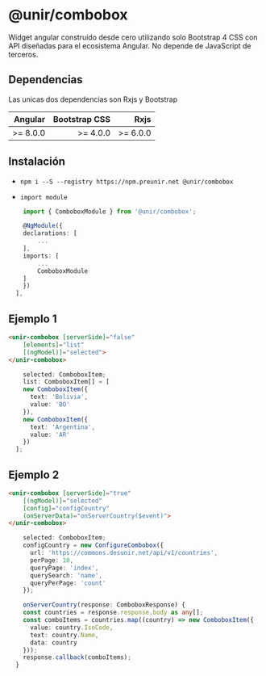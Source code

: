 # @unir/combobox


Widget angular construido desde cero utilizando solo Bootstrap 4 CSS con API diseñadas para el ecosistema Angular. No depende de JavaScript de terceros.


## Dependencias

Las unicas dos dependencias son Rxjs y Bootstrap

|  Angular | Bootstrap CSS |     Rxjs |
|---------:|--------------:|---------:|
| >= 8.0.0 |      >= 4.0.0 | >= 6.0.0 |

## Instalación

* ```npm i --S --registry https://npm.preunir.net @unir/combobox```

* ```import module```

```typescript
    import { ComboboxModule } from '@unir/combobox';

    @NgModule({
    declarations: [
        ...
    ],
    imports: [
        ...
        ComboboxModule
    ]
    })
  ],
```

## Ejemplo 1 

```html
<unir-combobox [serverSide]="false" 
    [elements]="list" 
    [(ngModel)]="selected">
</unir-combobox>
```
```typescript
    selected: ComboboxItem;
    list: ComboboxItem[] = [
    new ComboboxItem({
      text: 'Bolivia',
      value: 'BO'
    }),
    new ComboboxItem({
      text: 'Argentina',
      value: 'AR'
    })
  ];
```
## Ejemplo 2

```html
<unir-combobox [serverSide]="true" 
    [(ngModel)]="selected" 
    [config]="configCountry" 
    (onServerData)="onServerCountry($event)">
</unir-combobox>
```
```typescript
    selected: ComboboxItem;
    configCountry = new ConfigureCombobox({
      url: 'https://commons.desunir.net/api/v1/countries',
      perPage: 10,
      queryPage: 'index',
      querySearch: 'name',
      queryPerPage: 'count'
    });

    onServerCountry(response: ComboboxResponse) {
    const countries = response.response.body as any[];
    const comboItems = countries.map((country) => new ComboboxItem({
      value: country.IsoCode,
      text: country.Name,
      data: country
    }));
    response.callback(comboItems);
  }

```
